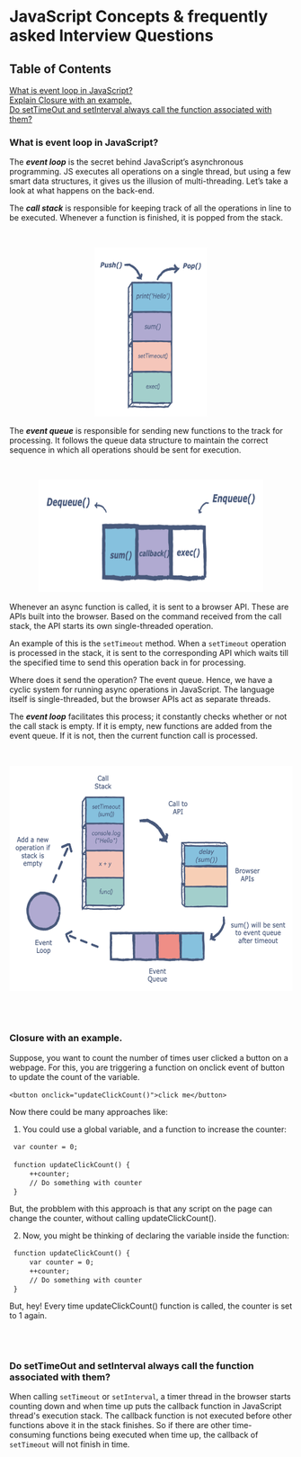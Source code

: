 # JavaScript Concepts & frequently asked Interview Questions

## Table of Contents  
[What is event loop in JavaScript?](#Q1)  
[Explain Closure with an example.](#Q2)   
[Do setTimeOut and setInterval always call the function associated with them?](#Q3)

<a name="Q1"/>

### What is event loop in JavaScript?
The **_event loop_** is the secret behind JavaScript’s asynchronous programming. JS executes all operations on a single thread, but using a few smart data structures, it gives us the illusion of multi-threading. Let’s take a look at what happens on the back-end.

The **_call stack_** is responsible for keeping track of all the operations in line to be executed. Whenever a function is finished, it is popped from the stack.

<br>
<p align="center">
  <img src="CallStack.png" alt="Call Stack" height="300" width="200">
</p>

The **_event queue_** is responsible for sending new functions to the track for processing. It follows the queue data structure to maintain the correct sequence in which all operations should be sent for execution.

<br>
<p align="center">
  <img src="EventQueue.png" height="200" width="400" alt="Event Queue"/>
</p>

Whenever an async function is called, it is sent to a browser API. These are APIs built into the browser. Based on the command received from the call stack, the API starts its own single-threaded operation.

An example of this is the `setTimeout` method. When a `setTimeout` operation is processed in the stack, it is sent to the corresponding API which waits till the specified time to send this operation back in for processing.

Where does it send the operation? The event queue. Hence, we have a cyclic system for running async operations in JavaScript. The language itself is single-threaded, but the browser APIs act as separate threads.

The **_event loop_** facilitates this process; it constantly checks whether or not the call stack is empty. If it is empty, new functions are added from the event queue. If it is not, then the current function call is processed.

<br>
<p align="center">
  <img src="EventLoopVisualized.png" height="400" alt="EL Visualized"/>
</p>

<br>
<br>

<a name="Q2"/>

### Closure with an example.
Suppose, you want to count the number of times user clicked a button on a webpage.
For this, you are triggering a function on onclick event of button to update the count of the variable.

`<button onclick="updateClickCount()">click me</button>`

Now there could be many approaches like:

1. You could use a global variable, and a function to increase the counter:
```
 var counter = 0;

 function updateClickCount() {
     ++counter;
     // Do something with counter
 }
```
  But, the probblem with this approach is that any script on the page can change the counter, without calling updateClickCount().

2. Now, you might be thinking of declaring the variable inside the function:
```
 function updateClickCount() {
     var counter = 0;
     ++counter;
     // Do something with counter
 }
 ```
  But, hey! Every time updateClickCount() function is called, the counter is set to 1 again.

<br>
<br>

<a name="Q3"/>

### Do setTimeOut and setInterval always call the function associated with them?

When calling `setTimeout` or `setInterval`, a timer thread in the browser starts counting down and when time up puts the callback function in JavaScript thread's execution stack. The callback function is not executed before other functions above it in the stack finishes. So if there are other time-consuming functions being executed when time up, the callback of `setTimeout` will not finish in time.
